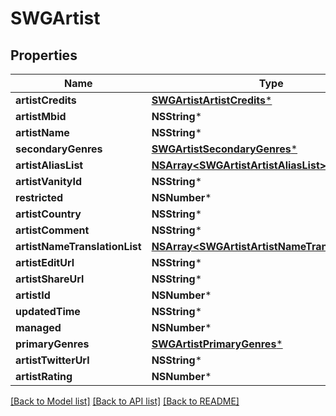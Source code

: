 # SWGArtist

## Properties
Name | Type | Description | Notes
------------ | ------------- | ------------- | -------------
**artistCredits** | [**SWGArtistArtistCredits***](SWGArtistArtistCredits.md) |  | [optional] 
**artistMbid** | **NSString*** |  | [optional] 
**artistName** | **NSString*** |  | [optional] 
**secondaryGenres** | [**SWGArtistSecondaryGenres***](SWGArtistSecondaryGenres.md) |  | [optional] 
**artistAliasList** | [**NSArray&lt;SWGArtistArtistAliasList&gt;***](SWGArtistArtistAliasList.md) |  | [optional] 
**artistVanityId** | **NSString*** |  | [optional] 
**restricted** | **NSNumber*** |  | [optional] 
**artistCountry** | **NSString*** |  | [optional] 
**artistComment** | **NSString*** |  | [optional] 
**artistNameTranslationList** | [**NSArray&lt;SWGArtistArtistNameTranslationList&gt;***](SWGArtistArtistNameTranslationList.md) |  | [optional] 
**artistEditUrl** | **NSString*** |  | [optional] 
**artistShareUrl** | **NSString*** |  | [optional] 
**artistId** | **NSNumber*** |  | [optional] 
**updatedTime** | **NSString*** |  | [optional] 
**managed** | **NSNumber*** |  | [optional] 
**primaryGenres** | [**SWGArtistPrimaryGenres***](SWGArtistPrimaryGenres.md) |  | [optional] 
**artistTwitterUrl** | **NSString*** |  | [optional] 
**artistRating** | **NSNumber*** |  | [optional] 

[[Back to Model list]](../README.md#documentation-for-models) [[Back to API list]](../README.md#documentation-for-api-endpoints) [[Back to README]](../README.md)


